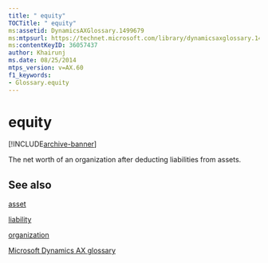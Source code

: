 ```yaml
---
title: " equity"
TOCTitle: " equity"
ms:assetid: DynamicsAXGlossary.1499679
ms:mtpsurl: https://technet.microsoft.com/library/dynamicsaxglossary.1499679(v=AX.60)
ms:contentKeyID: 36057437
author: Khairunj
ms.date: 08/25/2014
mtps_version: v=AX.60
f1_keywords:
- Glossary.equity
---
```


# equity


[!INCLUDE[archive-banner](includes/archive-banner.md)]

The net worth of an organization after deducting liabilities from assets.

## See also

[asset](asset.md)

[liability](liability.md)

[organization](organization.md)

[Microsoft Dynamics AX glossary](glossary/microsoft-dynamics-ax-glossary.md)

  


